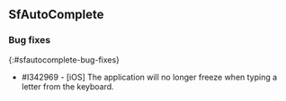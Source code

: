 ## SfAutoComplete

### Bug fixes
{:#sfautocomplete-bug-fixes}

* \#I342969 - [iOS] The application will no longer freeze when typing a letter from the keyboard.

